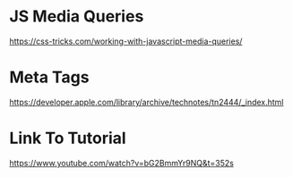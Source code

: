 # JS Media Queries

https://css-tricks.com/working-with-javascript-media-queries/

# Meta Tags 

https://developer.apple.com/library/archive/technotes/tn2444/_index.html

# Link To Tutorial 

https://www.youtube.com/watch?v=bG2BmmYr9NQ&t=352s